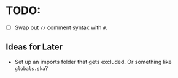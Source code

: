 # TODO:

- [ ] Swap out `//` comment syntax with `#`.

## Ideas for Later

- Set up an imports folder that gets excluded. Or something like `globals.ska`?
